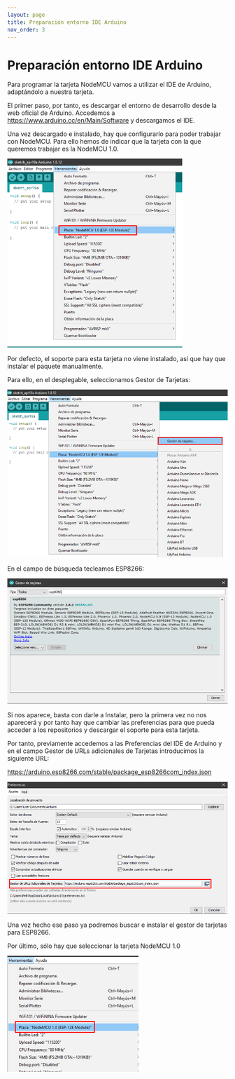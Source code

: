 ```yaml
---
layout: page
title: Preparación entorno IDE Arduino
nav_order: 3
---
```

# Preparación entorno IDE Arduino

Para programar la tarjeta NodeMCU vamos a utilizar el IDE de Arduino, adaptándolo a nuestra tarjeta.

El primer paso, por tanto, es descargar el entorno de desarrollo desde la web oficial de Arduino. Accedemos a https://www.arduino.cc/en/Main/Software y descargamos el IDE.

Una vez descargado e instalado, hay que configurarlo para poder trabajar con NodeMCU. Para ello hemos de indicar que la tarjeta con la que queremos trabajar es la NodeMCU 1.0.

<img src="../images/Meteo5.png" width="400">

Por defecto, el soporte para esta tarjeta no viene instalado, así que hay que instalar el paquete manualmente.

Para ello, en el desplegable, seleccionamos Gestor de Tarjetas:

<img src="../images/Meteo6.png" width="600">

En el campo de búsqueda tecleamos ESP8266:

<img src="../images/Meteo7.png" width="700">

Si nos aparece, basta con darle a Instalar, pero la primera vez no nos aparecerá y por tanto hay que cambiar las preferencias para que pueda acceder a los repositorios y descargar el soporte para esta tarjeta.

Por tanto, previamente accedemos a las Preferencias del IDE de Arduino y en el campo Gestor de URLs adicionales de Tarjetas introducimos la siguiente URL:

https://arduino.esp8266.com/stable/package_esp8266com_index.json

<img src="../images/Meteo8.png" width="700">

Una vez hecho ese paso ya podremos buscar e instalar el gestor de tarjetas para ESP8266.

Por último, sólo hay que seleccionar la tarjeta NodeMCU 1.0

<img src="../images/Meteo9.png" width="300">
